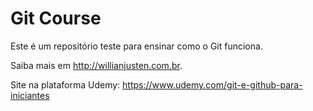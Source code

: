 # Git Course

Este é um repositório teste para ensinar como o Git funciona.

Saiba mais em http://willianjusten.com.br.

Site na plataforma Udemy: https://www.udemy.com/git-e-github-para-iniciantes
